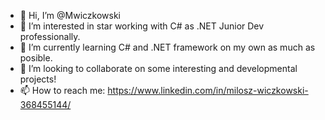 - 👋 Hi, I’m @Mwiczkowski
- 👀 I’m interested in star working with C# as .NET Junior Dev professionally.
- 🌱 I’m currently learning C# and .NET framework on my own as much as posible. 
- 💞️ I’m looking to collaborate on some interesting and developmental projects!
- 📫 How to reach me: https://www.linkedin.com/in/milosz-wiczkowski-368455144/

<!---
Mwiczkowski/Mwiczkowski is a ✨ special ✨ repository because its `README.md` (this file) appears on your GitHub profile.
You can click the Preview link to take a look at your changes.
--->
